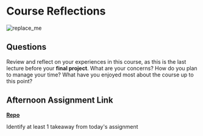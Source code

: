 # Course Reflections

![replace_me](https://codeworks.blob.core.windows.net/public/assets/img/illustrations/placeholder.svg)

## Questions

Review and reflect on your experiences in this course, as this is the last lecture before your **final project**. What are your concerns? How do you plan to manage your time? What have you enjoyed most about the course up to this point?

## Afternoon Assignment Link

**[Repo](https://github.com/rodrirene/<ASSIGNMENT_REPO>)**

Identify at least 1 takeaway from today's assignment
